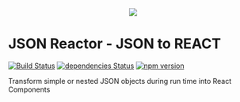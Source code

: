 <div align="center">
  <img src="https://user-images.githubusercontent.com/19170080/30990752-688690d2-a470-11e7-990e-3f39105a58bf.jpg" />
</div>

# JSON Reactor - JSON to REACT

[![Build Status](https://travis-ci.org/gregnb/jsonreactor.svg?branch=master)](https://travis-ci.org/gregnb/jsonreactor)
[![dependencies Status](https://david-dm.org/gregnb/jsonreactor/status.svg)](https://david-dm.org/gregnb/jsonreactor)
[![npm version](https://badge.fury.io/js/jsonreactor.svg)](https://badge.fury.io/js/jsonreactor)

Transform simple or nested JSON objects during run time into React Components 
